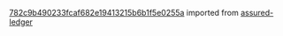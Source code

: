 [782c9b490233fcaf682e19413215b6b1f5e0255a](https://github.com/insolar/assured-ledger/commit/782c9b490233fcaf682e19413215b6b1f5e0255a) imported from [assured-ledger](https://github.com/insolar/assured-ledger)
